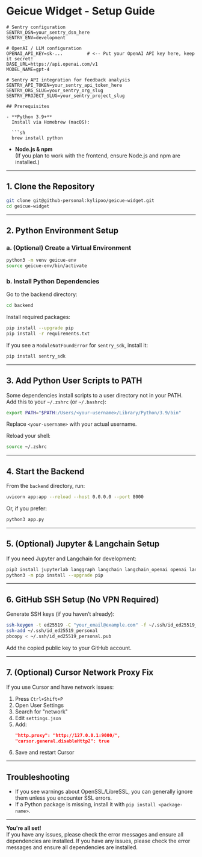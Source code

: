 # Geicue Widget - Setup Guide

````env
# Sentry configuration
SENTRY_DSN=your_sentry_dsn_here
SENTRY_ENV=development

# OpenAI / LLM configuration
OPENAI_API_KEY=sk-...         # <-- Put your OpenAI API key here, keep it secret!
BASE_URL=https://api.openai.com/v1
MODEL_NAME=gpt-4

# Sentry API integration for feedback analysis
SENTRY_API_TOKEN=your_sentry_api_token_here
SENTRY_ORG_SLUG=your_sentry_org_slug
SENTRY_PROJECT_SLUG=your_sentry_project_slug

## Prerequisites

- **Python 3.9+**
  Install via Homebrew (macOS):

  ```sh
  brew install python
````

- **Node.js & npm**  
  (If you plan to work with the frontend, ensure Node.js and npm are installed.)

---

## 1. Clone the Repository

```sh
git clone git@github-personal:kylipoo/geicue-widget.git
cd geicue-widget
```

---

## 2. Python Environment Setup

### a. (Optional) Create a Virtual Environment

```sh
python3 -m venv geicue-env
source geicue-env/bin/activate
```

### b. Install Python Dependencies

Go to the backend directory:

```sh
cd backend
```

Install required packages:

```sh
pip install --upgrade pip
pip install -r requirements.txt
```

If you see a `ModuleNotFoundError` for `sentry_sdk`, install it:

```sh
pip install sentry_sdk
```

---

## 3. Add Python User Scripts to PATH

Some dependencies install scripts to a user directory not in your PATH.  
Add this to your `~/.zshrc` (or `~/.bashrc`):

```sh
export PATH="$PATH:/Users/<your-username>/Library/Python/3.9/bin"
```

Replace `<your-username>` with your actual username.

Reload your shell:

```sh
source ~/.zshrc
```

---

## 4. Start the Backend

From the `backend` directory, run:

```sh
uvicorn app:app --reload --host 0.0.0.0 --port 8000
```

Or, if you prefer:

```sh
python3 app.py
```

---

## 5. (Optional) Jupyter & Langchain Setup

If you need Jupyter and Langchain for development:

```sh
pip3 install jupyterlab langgraph langchain langchain_openai openai langsmith pydantic typing_extensions
python3 -m pip install --upgrade pip
```

---

## 6. GitHub SSH Setup (No VPN Required)

Generate SSH keys (if you haven’t already):

```sh
ssh-keygen -t ed25519 -C "your_email@example.com" -f ~/.ssh/id_ed25519_personal
ssh-add ~/.ssh/id_ed25519_personal
pbcopy < ~/.ssh/id_ed25519_personal.pub
```

Add the copied public key to your GitHub account.

---

## 7. (Optional) Cursor Network Proxy Fix

If you use Cursor and have network issues:

1. Press `Ctrl+Shift+P`
2. Open User Settings
3. Search for "network"
4. Edit `settings.json`
5. Add:
   ```json
   "http.proxy": "http://127.0.0.1:9000/",
   "cursor.general.disableHttp2": true
   ```
6. Save and restart Cursor

---

## Troubleshooting

- If you see warnings about OpenSSL/LibreSSL, you can generally ignore them unless you encounter SSL errors.
- If a Python package is missing, install it with `pip install <package-name>`.

---

**You're all set!**  
If you have any issues, please check the error messages and ensure all dependencies are installed.
If you have any issues, please check the error messages and ensure all dependencies are installed.
